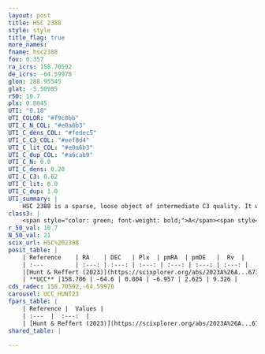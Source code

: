 ```yaml
---
layout: post
title: HSC 2388
style: style
title_flag: true
more_names: 
fname: hsc2388
fov: 0.357
ra_icrs: 158.70592
de_icrs: -64.59978
glon: 288.95545
glat: -5.50985
r50: 10.7
plx: 0.8045
UTI: "0.18"
UTI_COLOR: "#f9c8bb"
UTI_C_N_COL: "#e0a6b3"
UTI_C_dens_COL: "#fedec5"
UTI_C_C3_COL: "#eef8d4"
UTI_C_lit_COL: "#e0a6b3"
UTI_C_dup_COL: "#a6cab9"
UTI_C_N: 0.0
UTI_C_dens: 0.28
UTI_C_C3: 0.62
UTI_C_lit: 0.0
UTI_C_dup: 1.0
UTI_summary: |
    HSC 2388 is a sparse, loose object of intermediate C3 quality. It was recently reported in the literature.<br><br><span style="color: #99180f; font-weight: bold;">Warning: </span>contains less than 25 stars with <i>P>0.5</i> estimated.
class3: |
    <span style="color: green; font-weight: bold;">A</span><span style="color: red; font-weight: bold;">C</span>
r_50_val: 10.7
N_50_val: 21
scix_url: HSC%202388
posit_table: |
    | Reference    | RA    | DEC   | Plx  | pmRA  | pmDE   |  Rv  |
    | :---         | :---: | :---: | :---: | :---: | :---: | :---: |
    |[Hunt & Reffert (2023)](https://scixplorer.org/abs/2023A%26A...673A.114H) | 158.842 | -64.641 | 0.813 | -6.97 | 2.654 | -- |
    | **UCC** |158.706 | -64.6 | 0.804 | -6.957 | 2.625 | 9.326 | 
cds_radec: 158.70592,-64.59978
carousel: UCC_HUNT23
fpars_table: |
    | Reference |  Values |
    | :---  |  :---:  |
    | [Hunt & Reffert (2023)](https://scixplorer.org/abs/2023A%26A...673A.114H) | `AV50=1.558, diffAV50=1.125, MOD50=10.46, logAge50=8.334` |
shared_table: |
    
---
```

